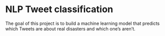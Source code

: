 # NLP Tweet classification

The goal of this project is to build a machine learning model that predicts
which Tweets are about real disasters and which one’s aren’t.
